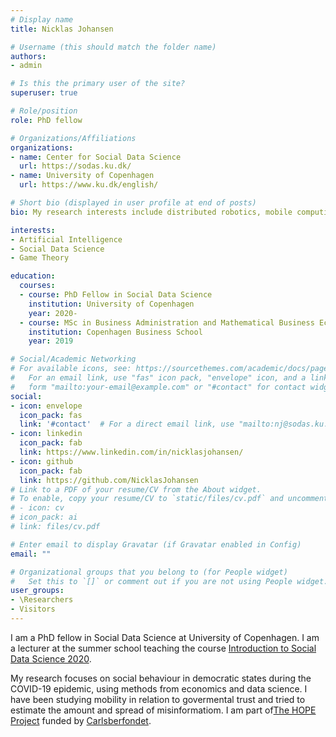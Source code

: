 ```yaml
---
# Display name
title: Nicklas Johansen

# Username (this should match the folder name)
authors:
- admin

# Is this the primary user of the site?
superuser: true

# Role/position
role: PhD fellow

# Organizations/Affiliations
organizations:
- name: Center for Social Data Science
  url: https://sodas.ku.dk/
- name: University of Copenhagen
  url: https://www.ku.dk/english/

# Short bio (displayed in user profile at end of posts)
bio: My research interests include distributed robotics, mobile computing and programmable matter.

interests:
- Artificial Intelligence
- Social Data Science
- Game Theory

education:
  courses:
  - course: PhD Fellow in Social Data Science
    institution: University of Copenhagen
    year: 2020-
  - course: MSc in Business Administration and Mathematical Business Economics
    institution: Copenhagen Business School
    year: 2019

# Social/Academic Networking
# For available icons, see: https://sourcethemes.com/academic/docs/page-builder/#icons
#   For an email link, use "fas" icon pack, "envelope" icon, and a link in the
#   form "mailto:your-email@example.com" or "#contact" for contact widget.
social:
- icon: envelope
  icon_pack: fas
  link: '#contact'  # For a direct email link, use "mailto:nj@sodas.ku.dk".
- icon: linkedin
  icon_pack: fab
  link: https://www.linkedin.com/in/nicklasjohansen/
- icon: github
  icon_pack: fab
  link: https://github.com/NicklasJohansen
# Link to a PDF of your resume/CV from the About widget.
# To enable, copy your resume/CV to `static/files/cv.pdf` and uncomment the lines below.
# - icon: cv
# icon_pack: ai
# link: files/cv.pdf

# Enter email to display Gravatar (if Gravatar enabled in Config)
email: ""

# Organizational groups that you belong to (for People widget)
#   Set this to `[]` or comment out if you are not using People widget.
user_groups:
- \Researchers
- Visitors
---
```


I am a PhD fellow in Social Data Science at University of Copenhagen. I am a lecturer at the summer school teaching the course [Introduction to Social Data Science 2020](https://abjer.github.io/isds2020/).

My research focuses on social behaviour in democratic states during the COVID-19 epidemic, using methods from economics and data science. I have been studying mobility in relation to govermental trust and tried to estimate the amount and spread of misinformatiom. I am part of[The HOPE Project](https://hope-project.dk/) funded by [Carlsberfondet](https://www.carlsbergfondet.dk/da/Nyheder/Nyt-fra-fondet/Nyheder/25-millioner-kroner-til-forskning-i-social-adfaerd-under-Covid19).
